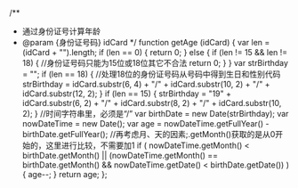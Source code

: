 /**
 * 通过身份证号计算年龄
 * @param {身份证号码} idCard
 */
function getAge (idCard) {
  var len = (idCard + "").length;
  if (len == 0) {
    return 0;
  } else {
    if (len != 15 && len != 18) {
      //身份证号码只能为15位或18位其它不合法
      return 0;
    }
  }
  var strBirthday = "";
  if (len == 18) {
    //处理18位的身份证号码从号码中得到生日和性别代码
    strBirthday =
      idCard.substr(6, 4) +
      "/" +
      idCard.substr(10, 2) +
      "/" +
      idCard.substr(12, 2);
  }
  if (len == 15) {
    strBirthday =
      "19" +
      idCard.substr(6, 2) +
      "/" +
      idCard.substr(8, 2) +
      "/" +
      idCard.substr(10, 2);
  }
  //时间字符串里，必须是“/”
  var birthDate = new Date(strBirthday);
  var nowDateTime = new Date();
  var age = nowDateTime.getFullYear() - birthDate.getFullYear();
  //再考虑月、天的因素;.getMonth()获取的是从0开始的，这里进行比较，不需要加1
  if (
    nowDateTime.getMonth() < birthDate.getMonth() ||
    (nowDateTime.getMonth() == birthDate.getMonth() &&
      nowDateTime.getDate() < birthDate.getDate())
  ) {
    age--;
  }
  return age;
};
